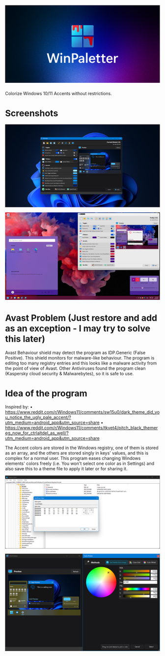 # ![alt text](https://github.com/Abdelrhman-AK/WinPaletter/blob/master/Media/GithubBanner.jpg?raw=true)
Colorize Windows 10/11 Accents without restrictions.

# Screenshots

![alt text](https://github.com/Abdelrhman-AK/WinPaletter/blob/master/Media/0.png?raw=true)

![alt text](https://github.com/Abdelrhman-AK/WinPaletter/blob/master/Media/1.png?raw=true)

# Avast Problem (Just restore and add as an exception - I may try to solve this later)
Avast Behaviour shield may detect the program as IDP.Generic (False Positive).
This shield monitors for malware-like behaviour. The program is editing too many registry entries and this looks like a malware activity from the point of view of Avast.
Other Antiviruses found the program clean (Kaspersky cloud security & Malwarebytes), so it is safe to use.

# Idea of the program
Inspired by: 
• https://www.reddit.com/r/Windows11/comments/sw15u0/dark_theme_did_you_notice_the_ugly_pale_accent/?utm_medium=android_app&utm_source=share
• https://www.reddit.com/r/Windows11/comments/tkvet4/pitch_black_themereg_now_for_ctrlaltdel_as_well/?utm_medium=android_app&utm_source=share

The Accent colors are stored in the Windows registry, one of them is stored as an array, and the others are stored singly in keys' values, and this is complex for a normal user. This program eases changing Windows elements' colors freely (i.e. You won't select one color as in Settings) and also save this to a theme file to apply it later or for sharing it.

![alt text](https://github.com/Abdelrhman-AK/WinPaletter/blob/master/Media/2.png?raw=true)

![alt text](https://github.com/Abdelrhman-AK/WinPaletter/blob/master/Media/3.png?raw=true)
